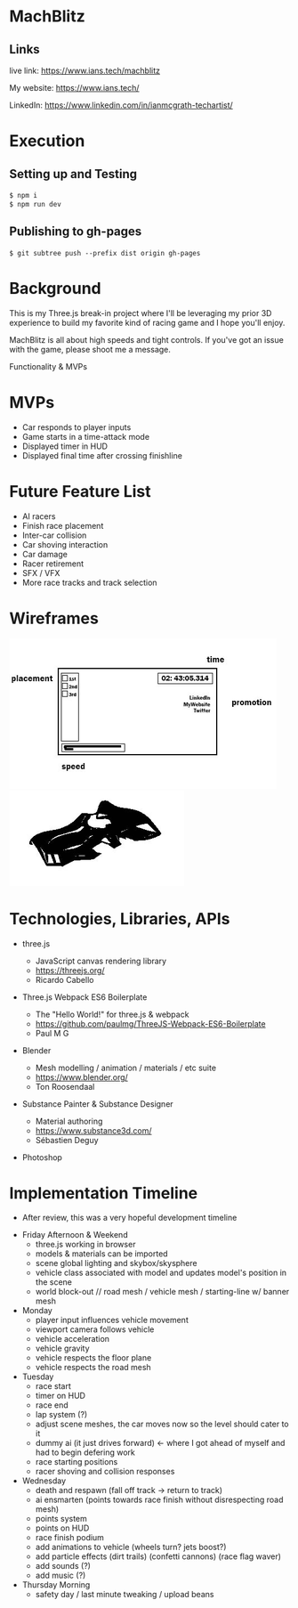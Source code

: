 # MachBlitz
## Links
live link: https://www.ians.tech/machblitz

My website: https://www.ians.tech/

LinkedIn: https://www.linkedin.com/in/ianmcgrath-techartist/
# Execution

## Setting up and Testing
```
$ npm i
$ npm run dev
```
## Publishing to gh-pages
```
$ git subtree push --prefix dist origin gh-pages
```

# Background

This is my Three.js break-in project where I'll be leveraging my prior 3D experience to build my favorite kind of racing game and I hope you'll enjoy.


MachBlitz is all about high speeds and tight controls. If you've got an issue with the game, please shoot me a message.

Functionality & MVPs

# MVPs
- Car responds to player inputs
- Game starts in a time-attack mode
- Displayed timer in HUD
- Displayed final time after crossing finishline

# Future Feature List
- AI racers
- Finish race placement
- Inter-car collision
- Car shoving interaction
- Car damage
- Racer retirement
- SFX / VFX
- More race tracks and track selection

# Wireframes

![wireframe](readme/wireframe.jpg)
![car_concept](readme/sillhouette.jpg)

# Technologies, Libraries, APIs

* three.js
	- JavaScript canvas rendering library
	- https://threejs.org/
	- Ricardo Cabello

* Three.js Webpack ES6 Boilerplate
	- The "Hello World!" for three.js & webpack
	- https://github.com/paulmg/ThreeJS-Webpack-ES6-Boilerplate
	- Paul M G

* Blender
	- Mesh modelling / animation / materials / etc suite
	- https://www.blender.org/
	- Ton Roosendaal

* Substance Painter & Substance Designer
	- Material authoring
	- https://www.substance3d.com/
	- Sébastien Deguy

* Photoshop

# Implementation Timeline
- After review, this was a very hopeful development timeline

* Friday Afternoon & Weekend
	- three.js working in browser
	- models & materials can be imported
	- scene global lighting and skybox/skysphere
	- vehicle class associated with model and updates model's position in the scene
	- world block-out // road mesh / vehicle mesh / starting-line w/ banner mesh
* Monday
	- player input influences vehicle movement
	- viewport camera follows vehicle
	- vehicle acceleration
	- vehicle gravity
	- vehicle respects the floor plane
	- vehicle respects the road mesh
* Tuesday
	- race start
	- timer on HUD
	- race end
	- lap system (?)
	- adjust scene meshes, the car moves now so the level should cater to it
	- dummy ai (it just drives forward) <- where I got ahead of myself and had to begin defering work
	- race starting positions
	- racer shoving and collision responses
* Wednesday
	- death and respawn (fall off track -> return to track)
	- ai ensmarten (points towards race finish without disrespecting road mesh)
	- points system
	- points on HUD
	- race finish podium
	- add animations to vehicle (wheels turn? jets boost?)
	- add particle effects (dirt trails) (confetti cannons) (race flag waver)
	- add sounds (?)
	- add music (?)
* Thursday Morning
	- safety day / last minute tweaking / upload beans
